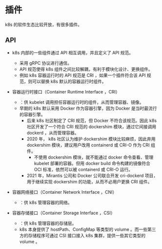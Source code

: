 # 插件

k8s 的软件生态比较开放，有很多插件。

## API

- k8s 内部的一些组件通过 API 相互调用，并且定义了 API 规范。
  - 采用 gRPC 协议进行通信。
  - API 规范使得 k8s 组件之间比较解耦，有利于模块化设计、更换组件。
  - 例如 k8s 容器运行时的 API 规范是 CRI ，如果一个插件符合该 API 规范，则可以替换 k8s 默认的容器运行时组件。

- 容器运行时接口（Container Runtime Interface ，CRI）
  - ：供 kubelet 调用担任容器运行时的组件，从而管理容器、镜像。
  - 早期的 k8s 默认采用 Docker 作为容器引擎，因为 Docker 是当时最流行的容器引擎。
    - 后来 k8s 社区制定了 CRI 规范，但 Docker 不符合该规范。因此 k8s 社区开发了一个符合 CRI 规范的 dockershim 模块，通过它间接调用 dockerd ，从而管理容器。
    - 2020 年， k8s 社区认为维护 dockershim 模块比较麻烦，因此弃用 dockershim 模块，建议用户改用 containerd 或 CRI-O 作为 CRI 组件。
      - 不使用 dockershim 模块，就不能通过 docker 命令查看、管理 kubelet 部署的容器。但用 docker build 命令构建的镜像符合 OCI 标准，依然可以被 containerd 或 CRI-O 运行。
    - 2021 年，Mirantis 公司和 Docker 公司联合开发 cri-dockerd 项目，用于继续实现 dockershim 的功能，从而不必用户更换 CRI 组件。

- 容器网络接口（Container Network Interface ，CNI）
  - ：供 k8s 管理容器的网络。

- 容器存储接口（Container Storage Interface ，CSI）
  - ：供 k8s 管理容器的存储层。
  - k8s 本身提供了 hostPath、ConfigMap 等类型的 volume 。而一些第三方的存储程序可通过 CSI 接口接入 k8s 集群，提供一些其它类型的 volume 。



<!-- ## 部署应用 -->


